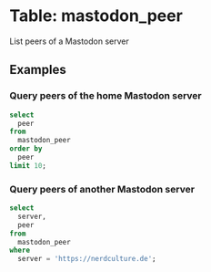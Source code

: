 # Table: mastodon_peer

List peers of a Mastodon server

## Examples

### Query peers of the home Mastodon server

```sql
select
  peer
from
  mastodon_peer
order by
  peer
limit 10;
```

### Query peers of another Mastodon server
```sql
select
  server,
  peer
from
  mastodon_peer
where
  server = 'https://nerdculture.de';
```
